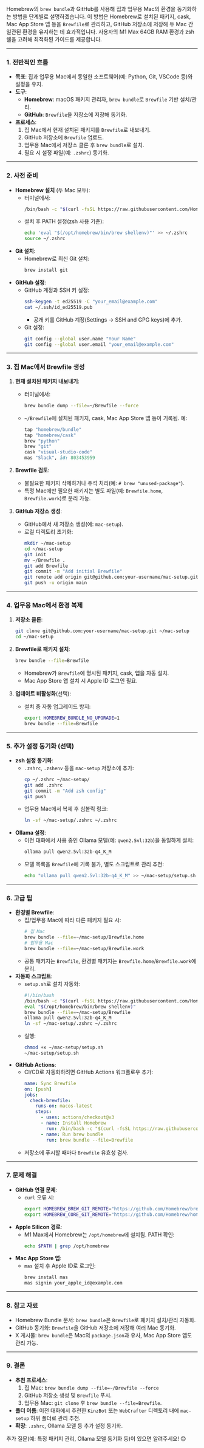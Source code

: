 Homebrew의 `brew bundle`과 GitHub를 사용해 집과 업무용 Mac의 환경을 동기화하는 방법을 단계별로 설명하겠습니다. 이 방법은 Homebrew로 설치된 패키지, cask, Mac App Store 앱 등을 `Brewfile`로 관리하고, GitHub 저장소에 저장해 두 Mac 간 일관된 환경을 유지하는 데 효과적입니다. 사용자의 M1 Max 64GB RAM 환경과 zsh 쉘을 고려해 최적화된 가이드를 제공합니다.

---

### 1. 전반적인 흐름
- **목표**: 집과 업무용 Mac에서 동일한 소프트웨어(예: Python, Git, VSCode 등)와 설정을 유지.
- **도구**:
  - **Homebrew**: macOS 패키지 관리자, `brew bundle`로 `Brewfile` 기반 설치/관리.
  - **GitHub**: `Brewfile`을 저장소에 저장해 동기화.
- **프로세스**:
  1. 집 Mac에서 현재 설치된 패키지를 `Brewfile`로 내보내기.
  2. GitHub 저장소에 `Brewfile` 업로드.
  3. 업무용 Mac에서 저장소 클론 후 `brew bundle`로 설치.
  4. 필요 시 설정 파일(예: `.zshrc`) 동기화.

---

### 2. 사전 준비
- **Homebrew 설치** (두 Mac 모두):
  - 터미널에서:
    ```bash
    /bin/bash -c "$(curl -fsSL https://raw.githubusercontent.com/Homebrew/install/HEAD/install.sh)"
    ```
  - 설치 후 PATH 설정(zsh 사용 기준):
    ```bash
    echo 'eval "$(/opt/homebrew/bin/brew shellenv)"' >> ~/.zshrc
    source ~/.zshrc
    ```
- **Git 설치**:
  - Homebrew로 최신 Git 설치:
    ```bash
    brew install git
    ```
- **GitHub 설정**:
  - GitHub 계정과 SSH 키 설정:
    ```bash
    ssh-keygen -t ed25519 -C "your_email@example.com"
    cat ~/.ssh/id_ed25519.pub
    ```
    - 공개 키를 GitHub 계정(Settings → SSH and GPG keys)에 추가.
  - Git 설정:
    ```bash
    git config --global user.name "Your Name"
    git config --global user.email "your_email@example.com"
    ```

---

### 3. 집 Mac에서 Brewfile 생성
1. **현재 설치된 패키지 내보내기**:
   - 터미널에서:
     ```bash
     brew bundle dump --file=~/Brewfile --force
     ```
   - `~/Brewfile`에 설치된 패키지, cask, Mac App Store 앱 등이 기록됨. 예:
     ```ruby
     tap "homebrew/bundle"
     tap "homebrew/cask"
     brew "python"
     brew "git"
     cask "visual-studio-code"
     mas "Slack", id: 803453959
     ```
2. **Brewfile 검토**:
   - 불필요한 패키지 삭제하거나 주석 처리(예: `# brew "unused-package"`).
   - 특정 Mac에만 필요한 패키지는 별도 파일(예: `Brewfile.home`, `Brewfile.work`)로 분리 가능.

3. **GitHub 저장소 생성**:
   - GitHub에서 새 저장소 생성(예: `mac-setup`).
   - 로컬 디렉토리 초기화:
     ```bash
     mkdir ~/mac-setup
     cd ~/mac-setup
     git init
     mv ~/Brewfile .
     git add Brewfile
     git commit -m "Add initial Brewfile"
     git remote add origin git@github.com:your-username/mac-setup.git
     git push -u origin main
     ```

---

### 4. 업무용 Mac에서 환경 복제
1. **저장소 클론**:
   ```bash
   git clone git@github.com:your-username/mac-setup.git ~/mac-setup
   cd ~/mac-setup
   ```
2. **Brewfile로 패키지 설치**:
   ```bash
   brew bundle --file=Brewfile
   ```
   - Homebrew가 `Brewfile`에 명시된 패키지, cask, 앱을 자동 설치.
   - Mac App Store 앱 설치 시 Apple ID 로그인 필요.

3. **업데이트 비활성화**(선택):
   - 설치 중 자동 업그레이드 방지:
     ```bash
     export HOMEBREW_BUNDLE_NO_UPGRADE=1
     brew bundle --file=Brewfile
     ```

---

### 5. 추가 설정 동기화 (선택)
- **zsh 설정 동기화**:
  - `.zshrc`, `.zshenv` 등을 `mac-setup` 저장소에 추가:
    ```bash
    cp ~/.zshrc ~/mac-setup/
    git add .zshrc
    git commit -m "Add zsh config"
    git push
    ```
  - 업무용 Mac에서 복제 후 심볼릭 링크:
    ```bash
    ln -sf ~/mac-setup/.zshrc ~/.zshrc
    ```
- **Ollama 설정**:
  - 이전 대화에서 사용 중인 Ollama 모델(예: `qwen2.5vl:32b`)을 동일하게 설치:
    ```bash
    ollama pull qwen2.5vl:32b-q4_K_M
    ```
  - 모델 목록을 `Brewfile`에 기록 불가, 별도 스크립트로 관리 추천:
    ```bash
    echo "ollama pull qwen2.5vl:32b-q4_K_M" >> ~/mac-setup/setup.sh
    ```

---

### 6. 고급 팁
- **환경별 Brewfile**:
  - 집/업무용 Mac에 따라 다른 패키지 필요 시:
    ```bash
    # 집 Mac
    brew bundle --file=~/mac-setup/Brewfile.home
    # 업무용 Mac
    brew bundle --file=~/mac-setup/Brewfile.work
    ```
  - 공통 패키지는 `Brewfile`, 환경별 패키지는 `Brewfile.home`/`Brewfile.work`에 분리.
- **자동화 스크립트**:
  - `setup.sh`로 설치 자동화:
    ```bash
    #!/bin/bash
    /bin/bash -c "$(curl -fsSL https://raw.githubusercontent.com/Homebrew/install/HEAD/install.sh)"
    eval "$(/opt/homebrew/bin/brew shellenv)"
    brew bundle --file=~/mac-setup/Brewfile
    ollama pull qwen2.5vl:32b-q4_K_M
    ln -sf ~/mac-setup/.zshrc ~/.zshrc
    ```
  - 실행:
    ```bash
    chmod +x ~/mac-setup/setup.sh
    ~/mac-setup/setup.sh
    ```
- **GitHub Actions**:
  - CI/CD로 자동화하려면 GitHub Actions 워크플로우 추가:
    ```yaml
    name: Sync Brewfile
    on: [push]
    jobs:
      check-brewfile:
        runs-on: macos-latest
        steps:
          - uses: actions/checkout@v3
          - name: Install Homebrew
            run: /bin/bash -c "$(curl -fsSL https://raw.githubusercontent.com/Homebrew/install/HEAD/install.sh)"
          - name: Run brew bundle
            run: brew bundle --file=Brewfile
    ```
  - 저장소에 푸시할 때마다 `Brewfile` 유효성 검사.

---

### 7. 문제 해결
- **GitHub 연결 문제**:
  - `curl` 오류 시:
    ```bash
    export HOMEBREW_BREW_GIT_REMOTE="https://github.com/Homebrew/brew.git"
    export HOMEBREW_CORE_GIT_REMOTE="https://github.com/Homebrew/homebrew-core.git"
    ```
- **Apple Silicon 경로**:
  - M1 Max에서 Homebrew는 `/opt/homebrew`에 설치됨. PATH 확인:
    ```bash
    echo $PATH | grep /opt/homebrew
    ```
- **Mac App Store 앱**:
  - `mas` 설치 후 Apple ID로 로그인:
    ```bash
    brew install mas
    mas signin your_apple_id@example.com
    ```

---

### 8. 참고 자료
- Homebrew Bundle 문서: `brew bundle`은 `Brewfile`로 패키지 설치/관리 자동화.[](https://docs.brew.sh/Brew-Bundle-and-Brewfile)
- GitHub 동기화: `Brewfile`을 GitHub 저장소에 저장해 여러 Mac 동기화.[](https://gist.github.com/jpawlowski/5248465)
- X 게시물: `brew bundle`은 Mac의 `package.json`과 유사, Mac App Store 앱도 관리 가능.

---

### 9. 결론
- **추천 프로세스**:
  1. 집 Mac: `brew bundle dump --file=~/Brewfile --force`
  2. GitHub 저장소 생성 및 `Brewfile` 푸시.
  3. 업무용 Mac: `git clone` 후 `brew bundle --file=Brewfile`.
- **폴더 이름**: 이전 대화에서 추천한 `KinzBot` 또는 `WebCrafter` 디렉토리 내에 `mac-setup` 하위 폴더로 관리 추천.
- **확장**: `.zshrc`, Ollama 모델 등 추가 설정 동기화.

추가 질문(예: 특정 패키지 관리, Ollama 모델 동기화 등)이 있으면 알려주세요! 😊